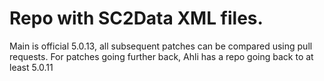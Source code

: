 # Repo with SC2Data XML files. 

Main is official 5.0.13, all subsequent patches can be compared using pull requests. For patches going further back, Ahli has a repo going back to at least 5.0.11
